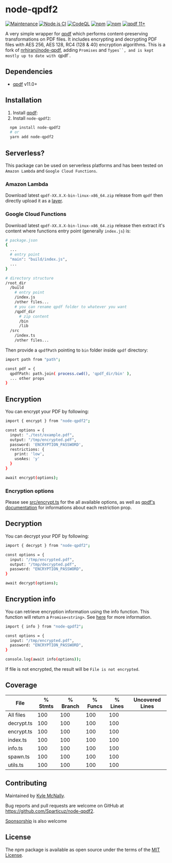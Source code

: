 # node-qpdf2

[![Maintenance](https://img.shields.io/badge/Maintained%3F-yes-green.svg)](https://github.com/Sparticuz/node-qpdf2/commits/master)
[![Node.js CI](https://github.com/Sparticuz/node-qpdf2/actions/workflows/node.js.yml/badge.svg)](https://github.com/Sparticuz/node-qpdf2/actions/workflows/node.js.yml)
[![CodeQL](https://github.com/Sparticuz/node-qpdf2/actions/workflows/codeql-analysis.yml/badge.svg)](https://github.com/Sparticuz/node-qpdf2/actions/workflows/codeql-analysis.yml)
[![npm](https://img.shields.io/npm/v/node-qpdf2)](https://www.npmjs.com/package/node-qpdf2)
[![npm](https://img.shields.io/npm/dm/node-qpdf)](https://www.npmjs.com/package/node-qpdf2)
[![qpdf 11+](https://img.shields.io/badge/dependencies-qpdf-green)](https://github.com/qpdf/qpdf)

A very simple wrapper for [qpdf](https://github.com/qpdf/qpdf) which performs content-preserving transformations on PDF files. It includes encrypting and decrypting PDF files with AES 256, AES 128, RC4 (128 & 40) encryption algorithms. This is a fork of [nrhirani/node-qpdf](https://github.com/nrhirani/node-qpdf), adding `Promises` and `Types``, and is kept mostly up to date with `qpdf`.

## Dependencies

- [qpdf](https://github.com/qpdf/qpdf) v11.0+

## Installation

1. Install [qpdf](https://github.com/qpdf/qpdf/releases):
2. Install `node-qpdf2`:

```bash
  npm install node-qpdf2
  # or
  yarn add node-qpdf2
```

## Serverless?

This package can be used on serverless platforms and has been tested on `Amazon Lambda` and `Google Cloud Functions`. 

### Amazon Lambda
Download latest `qpdf-XX.X.X-bin-linux-x86_64.zip` release from `qpdf` then directly upload it as a [layer](https://docs.aws.amazon.com/lambda/latest/dg/chapter-layers.html).

### Google Cloud Functions
Download latest `qpdf-XX.X.X-bin-linux-x86_64.zip` release then extract it's content where functions entry point (generally `index.js`) is:

```bash
# package.json
{
  ...
  # entry point
  "main": "build/index.js",
  ...
}

# directory structure
/root_dir
  /build
    # entry point
    /index.js 
    /other files...
    # you can rename qpdf folder to whatever you want
    /qpdf_dir 
      # zip content
      /bin
      /lib 
  /src
    /index.ts
    /other files...
```

Then provide a `qpdfPath` pointing to `bin` folder inside `qpdf` directory:
```bash 
import path from "path";

const pdf = {
  qpdfPath: path.join( process.cwd(), 'qpdf_dir/bin' ),
  ... other props
}
```

## Encryption

You can encrypt your PDF by following:

```bash
import { encrypt } from "node-qpdf2";

const options = {
  input: "./test/example.pdf",
  output: "/tmp/encrypted.pdf",
  password: 'ENCRYPTION_PASSWORD',
  restrictions: {
    print: 'low',
    useAes: 'y'
  }
}

await encrypt(options);
```

### Encryption options

Please see [src/encrypt.ts](https://github.com/Sparticuz/node-qpdf2/blob/master/src/encrypt.ts#L9) for the all available options, as well as [qpdf's documentation](https://qpdf.readthedocs.io/en/stable/cli.html#encryption) for informations about each restriction prop.

## Decryption

You can decrypt your PDF by following:

```bash
import { decrypt } from "node-qpdf2";

const options = {
  input: "/tmp/encrypted.pdf",
  output: "/tmp/decrypted.pdf",
  password: "ENCRYPTION_PASSWORD",
}

await decrypt(options);
```

## Encryption info

You can retrieve encryption information using the info function. This function will return a `Promise<string>`. See [here](https://qpdf.readthedocs.io/en/stable/cli.html#option-show-encryption) for more information.

```bash
import { info } from "node-qpdf2";

const options = {
  input: "/tmp/encrypted.pdf",
  password: "ENCRYPTION_PASSWORD",
}

console.log(await info(options));
```
If file is not encrypted, the result will be `File is not encrypted`.

## Coverage

| File       | % Stmts | % Branch | % Funcs | % Lines | Uncovered Lines   |
| ---------- | ------- | -------- | ------- | ------- | ----------------- |
| All files  | 100     | 100      | 100     | 100     |
| decrypt.ts | 100     | 100      | 100     | 100     |
| encrypt.ts | 100     | 100      | 100     | 100     |
| index.ts   | 100     | 100      | 100     | 100     |
| info.ts    | 100     | 100      | 100     | 100     |
| spawn.ts   | 100     | 100      | 100     | 100     |
| utils.ts   | 100     | 100      | 100     | 100     |

## Contributing

Maintained by [Kyle McNally](http://www.github.com/Sparticuz).

Bug reports and pull requests are welcome on GitHub at https://github.com/Sparticuz/node-qpdf2.

[Sponsorship](https://github.com/sponsors/Sparticuz) is also welcome

## License

The npm package is available as open source under the terms of the [MIT License](http://opensource.org/licenses/MIT).
